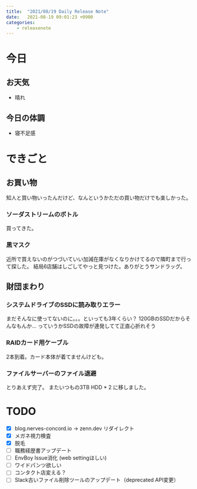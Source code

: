 ```yaml
---
title:  "2021/08/19 Daily Release Note"
date:   2021-08-19 09:01:23 +0900
categories:
    - releasenote
---
```

# 今日

## お天気

* 晴れ

## 今日の体調

* 寝不足感

# できごと

## お買い物

知人と買い物いったんだけど、なんというかただの買い物だけでも楽しかった。

### ソーダストリームのボトル

買ってきた。

### 黒マスク

近所で買えないのがつづいていい加減在庫がなくなりかけてるので隣町まで行って探した。
結局6店舗はしごしてやっと見つけた。ありがとうサンドラッグ。

## 財団まわり

### システムドライブのSSDに読み取りエラー

まだそんなに使ってないのに。。。といっても3年くらい？
120GBのSSDだからそんなもんか…
っていうかSSDの故障が連発してて正直心折れそう

### RAIDカード用ケーブル

2本到着。カード本体が着てませんけども。

### ファイルサーバーのファイル退避

とりあえず完了。 またいつもの3TB HDD * 2 に移しました。

# TODO 

- [x] blog.nerves-concord.io -> zenn.dev リダイレクト
- [x] メガネ視力検査
- [x] 脱毛
- [ ] 職務経歴書アップデート
- [ ] EnvBoy Issue消化 (web settingほしい)
- [ ] ワイドパンツ欲しい
- [ ] コンタクト店変える？
- [ ] Slack古いファイル削除ツールのアップデート（deprecated API変更）
